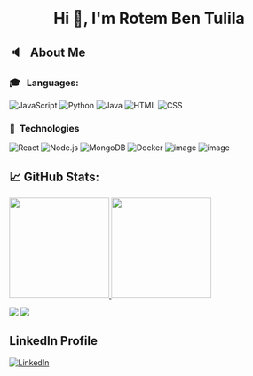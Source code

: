 &nbsp;<h1 align="center">Hi 👋, I'm Rotem Ben Tulila
</h1>

## :speaker: &nbsp; About Me

### :mortar_board: &nbsp; Languages:

![JavaScript](https://img.shields.io/badge/-JavaScript-05122A?style=flat&logo=javascript)&nbsp;![Python](https://img.shields.io/badge/-Python-05122A?style=flat&logo=Python)&nbsp;![Java](https://img.shields.io/badge/-Java-05122A?style=flat&logo=Java&logoColor=FFA518)&nbsp;![HTML](https://img.shields.io/badge/-HTML-05122A?style=flat&logo=HTML5)&nbsp;![CSS](https://img.shields.io/badge/-CSS-05122A?style=flat&logo=CSS3&logoColor=1572B6)&nbsp;
### :scroll:&nbsp; Technologies
![React](https://img.shields.io/badge/-React-000?&logo=React)&nbsp;![Node.js](https://img.shields.io/badge/-Node.js-000?&logo=node.js)&nbsp;![MongoDB](https://img.shields.io/badge/-MongoDB-black?style=flat-square&logo=mongodb)&nbsp;![Docker](https://img.shields.io/badge/-Docker-000?&logo=Docker)&nbsp;![image](https://user-images.githubusercontent.com/76609543/132089380-c9606d1a-34b0-4207-922e-0b1249509ea6.png)&nbsp;![image](https://user-images.githubusercontent.com/76609543/132089385-09327e26-5685-4ac9-8153-5431b89eb828.png)
</br>
## &#x1f4c8;  GitHub Stats:

<p>
<a href="https://github.com/AVS1508">
  <img height="180em" src="https://github-readme-stats.vercel.app/api?username=RotemBT&show_icons=true&theme=radical" />
  <img height="180em" src="https://github-readme-stats-eight-theta.vercel.app/api/top-langs/?username=RotemBT&theme=radical&layout=compact&exclude_lang=java+r" />
</a>
 <p>
    <img src="https://views.whatilearened.today/views/github/RotemBT/views.svg"/>
    <a href="https://github.com/RotemBT?tab=followers"><img src="https://img.shields.io/github/followers/RotemBT?color=%234CC61E&label=GitHub%20Followers%20%3A"/></a>
 
  </p>
</p>

## LinkedIn Profile

<a href="https://www.linkedin.com/in/rotembentulila-software-developer/"><img alt="LinkedIn" src="https://img.shields.io/badge/linkedin%20-%230077B5.svg?&style=flat&logo=linkedin&logoColor=white"/></a> &nbsp;
 
